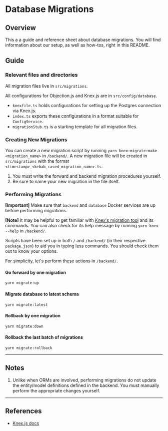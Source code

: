 # Database Migrations

## Overview

This a a guide and reference sheet about database migrations. You will find information about our setup, as well as how-tos, right in this README.

## Guide

### Relevant files and directories

All migration files live in `src/migrations`.

All configurations for Objection.js and Knex.js are in `src/config/database`.

- `knexfile.ts` holds configurations for setting up the Postgres connection via Knex.js.
- `index.ts` exports these configurations in a format suitable for `ConfigService`.
- `migrationStub.ts` is a starting template for all migration files.

### Creating New Migrations

You can create a new migration script by running `yarn knex:migrate:make <migration_name>` in `/backend/`. A new migration file will be created in `src/migrations` with the format `<timestamp>_<kebab_cased_migration_name>.ts`.

1. You must write the forward and backend migration procedures yourself.
2. Be sure to name your new migration in the file itself.

### Performing Migrations

**[Important]** Make sure that `backend` and `database` Docker services are up before performing migrations.

**[Note]** It may be helpful to get familiar with [Knex's migration tool](https://knexjs.org/#Migrations) and its commands. You can also check for its help message by running `yarn knex --help` in `/backend/`.

Scripts have been set up in both `/` and `/backend/` (in their respective `package.json`) to aid you in typing less commands. You should check them out to know your options.

For simplicity, let's perform these actions in `/backend/`.

#### Go forward by one migration

```
yarn migrate:up
```

#### Migrate database to latest schema

```
yarn migrate:latest
```

#### Rollback by one migration

```
yarn migrate:down
```

#### Rollback the last batch of migrations

```
yarn migrate:rollback
```

---

## Notes

1. Unlike when ORMs are involved, performing migrations do not update the entity/model definitions defined in the backend. You must manually perform the appropriate changes yourself.

---

## References

- [Knex.js docs](https://knexjs.org)
